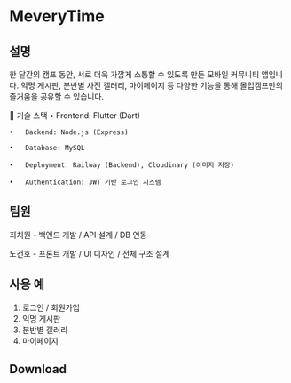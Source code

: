 # MeveryTime  

## 설명
한 달간의 캠프 동안, 서로 더욱 가깝게 소통할 수 있도록 만든 모바일 커뮤니티 앱입니다.
익명 게시판, 분반별 사진 갤러리, 마이페이지 등 다양한 기능을 통해 몰입캠프만의 즐거움을 공유할 수 있습니다.

🔧 기술 스택
	•	Frontend: Flutter (Dart)
 
	•	Backend: Node.js (Express)
 
	•	Database: MySQL
 
	•	Deployment: Railway (Backend), Cloudinary (이미지 저장)
 
	•	Authentication: JWT 기반 로그인 시스템

## 팀원
최치원 - 백엔드 개발 / API 설계 / DB 연동

노건호 - 프론트 개발 / UI 디자인 / 전체 구조 설계

## 사용 예
1. 로그인 / 회원가입
2. 익명 게시판
3. 분반별 갤러리
4. 마이페이지

## Download
